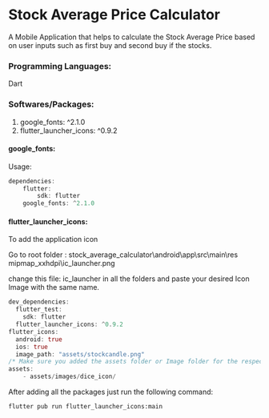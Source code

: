 # Stock Average Price Calculator

A Mobile Application that helps to calculate the Stock Average Price based on user inputs such as first buy and second buy if the stocks.

### Programming Languages:

Dart

### Softwares/Packages:

1. google_fonts: ^2.1.0
2. flutter_launcher_icons: ^0.9.2

#### google_fonts:

Usage:

```dart
dependencies:
    flutter:
        sdk: flutter
    google_fonts: ^2.1.0
```

#### flutter_launcher_icons:

To add the application icon

Go to root folder :
stock_average_calculator\android\app\src\main\res
mipmap_xxhdpi\ic_launcher.png

change this file: ic_launcher in all the folders and paste your desired Icon Image with the same name.

```dart
dev_dependencies:
  flutter_test:
    sdk: flutter
  flutter_launcher_icons: ^0.9.2
flutter_icons:
  android: true
  ios: true
  image_path: "assets/stockcandle.png"
/* Make sure you added the assets folder or Image folder for the respective image  */
assets:
    - assets/images/dice_icon/
```

After adding all the packages just run the following command:

```bash
flutter pub run flutter_launcher_icons:main
```

